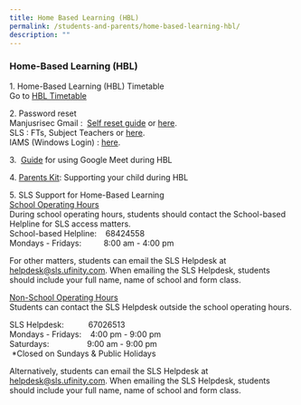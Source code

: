```yaml
---
title: Home Based Learning (HBL)
permalink: /students-and-parents/home-based-learning-hbl/
description: ""
---
```

### **Home-Based Learning (HBL)**

1\. Home-Based Learning (HBL) Timetable
<br>Go to  [HBL Timetable](https://www.manjusrisec.moe.edu.sg/students-and-parents/timetable-n-schedules/)


2\. Password reset   
Manjusrisec Gmail :&nbsp; <a href="/images/Students%20and%20Parents/Gmail%20Password%20Reset%20Using%20Mobile%20Phone.jpg" target="_blank">Self reset guide</a>&nbsp;or&nbsp;<a href="https://form.gov.sg/#!/5d01dc550816b400111ce980" target="_blank">here</a>.    
SLS : FTs, Subject Teachers or&nbsp;<a href="https://form.gov.sg/#!/5d01dc550816b400111ce980" target="_blank">here</a>.    
IAMS (Windows Login) :&nbsp;<a href="https://form.gov.sg/#!/5d01dc550816b400111ce980" target="_blank">here</a>.



3.&nbsp;  <a href="/files/Hbl/Use%20Google%20Meet%20for%20HBL%20(student).pdf" target="_blank">Guide</a>&nbsp;for using Google Meet during HBL

4.&nbsp;<a href="/files/Hbl/Parent%20Kit%20-%20Supporting%20your%20child%20during%20Full%20HBL.pdf" target="_blank">Parents Kit</a>: Supporting your child during HBL

  

5\. SLS Support for Home-Based Learning   
<u>School Operating Hours</u>   
During school operating hours, students should contact the School-based Helpline for SLS access matters.    
School-based Helpline:&nbsp; &nbsp; 68424558   
Mondays - Fridays:&nbsp;&nbsp; &nbsp;&nbsp;&nbsp; &nbsp;&nbsp; 8:00 am - 4:00 pm

  

For other matters, students can email the SLS Helpdesk at helpdesk@sls.ufinity.com. When emailing the SLS Helpdesk, students should include your full name, name of school and form class.

  
<u>Non-School Operating Hours</u>   
Students can contact the SLS Helpdesk outside the school operating hours.

SLS Helpdesk:&nbsp;&nbsp; &nbsp;&nbsp; &nbsp; &nbsp; &nbsp;67026513   
Mondays - Fridays:&nbsp; &nbsp; 4:00 pm - 9:00 pm   
Saturdays:&nbsp;&nbsp; &nbsp;&nbsp;&nbsp; &nbsp;&nbsp;&nbsp; &nbsp;&nbsp;&nbsp;&nbsp; &nbsp;9:00 am - 9:00 pm   
&nbsp;\*Closed on Sundays &amp; Public Holidays


Alternatively, students can email the SLS Helpdesk at helpdesk@sls.ufinity.com. When emailing the SLS Helpdesk, students should include your full name, name of school and form class.